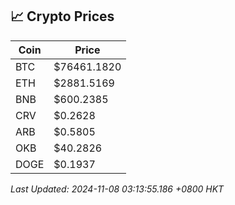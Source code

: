 ## 📈 Crypto Prices

| Coin | Price |
| ---- | ----- |
| BTC | $76461.1820 |
| ETH | $2881.5169 |
| BNB | $600.2385 |
| CRV | $0.2628 |
| ARB | $0.5805 |
| OKB | $40.2826 |
| DOGE | $0.1937 |

_Last Updated: 2024-11-08 03:13:55.186 +0800 HKT_